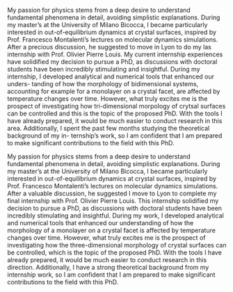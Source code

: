 My passion for physics stems from a deep desire to understand fundamental phenomena in detail, avoiding simplistic explanations. During my master’s at the University of Milano Bicocca, I became particularly interested in out-of-equilibrium dynamics at crystal surfaces, inspired by Prof. Francesco Montalenti’s lectures on molecular dynamics simulations. After a precious discussion, he suggested to move in Lyon to do my las internship with Prof. Olivier Pierre Louis.
My current internship experiences have solidified my decision to pursue a PhD, as discussions with doctoral students have been incredibly stimulating and insightful.
During my internship, I developed analytical and numerical tools that enhanced our unders-
tanding of how the morphology of bidimensional systems, accounting for example for a monolayer on a crystal facet, are affected by temperature changes over time. However, what truly excites me is the prospect of investigating how tri-dimensional morpology of crytsal surfaces can be controlled and this is the topic of the proposed PhD. With the tools I have already prepared, it would be much easier to conduct research in this area.
Additionally, I spent the past few months studying the theoretical background of my in-
ternship’s work, so I am confident that I am prepared to make significant contributions to
the field with this PhD. 






My passion for physics stems from a deep desire to understand fundamental phenomena
in detail, avoiding simplistic explanations. During my master’s at the University of Milano
Bicocca, I became particularly interested in out-of-equilibrium dynamics at crystal surfaces,
inspired by Prof. Francesco Montalenti’s lectures on molecular dynamics simulations. After
a valuable discussion, he suggested I move to Lyon to complete my final internship with
Prof. Olivier Pierre Louis.
This internship solidified my decision to pursue a PhD, as discussions with doctoral
students have been incredibly stimulating and insightful. During my work, I developed
analytical and numerical tools that enhanced our understanding of how the morphology of
a monolayer on a crystal facet is affected by temperature changes over time. However, what
truly excites me is the prospect of investigating how the three-dimensional morphology of
crystal surfaces can be controlled, which is the topic of the proposed PhD. With the tools
I have already prepared, it would be much easier to conduct research in this direction.
Additionally, I have a strong theoretical background from my internship work, so I am
confident that I am prepared to make significant contributions to the field with this PhD.